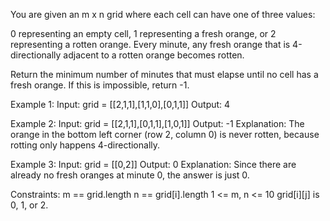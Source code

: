 You are given an m x n grid where each cell can have one of three values:

0 representing an empty cell,
1 representing a fresh orange, or
2 representing a rotten orange.
Every minute, any fresh orange that is 4-directionally adjacent to a rotten orange becomes rotten.

Return the minimum number of minutes that must elapse until no cell has a fresh orange. If this is impossible, return -1.

Example 1:
Input: grid = [[2,1,1],[1,1,0],[0,1,1]]
Output: 4

Example 2:
Input: grid = [[2,1,1],[0,1,1],[1,0,1]]
Output: -1
Explanation: The orange in the bottom left corner (row 2, column 0) is never rotten, because rotting only happens 4-directionally.

Example 3:
Input: grid = [[0,2]]
Output: 0
Explanation: Since there are already no fresh oranges at minute 0, the answer is just 0.

Constraints:
m == grid.length
n == grid[i].length
1 <= m, n <= 10
grid[i][j] is 0, 1, or 2.